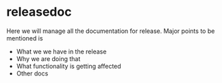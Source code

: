 releasedoc
==========

Here we will manage all the documentation for release.
Major points to be mentioned is 
* What we we have in the release
* Why we are doing that
* What functionality is getting affected
* Other docs
 

